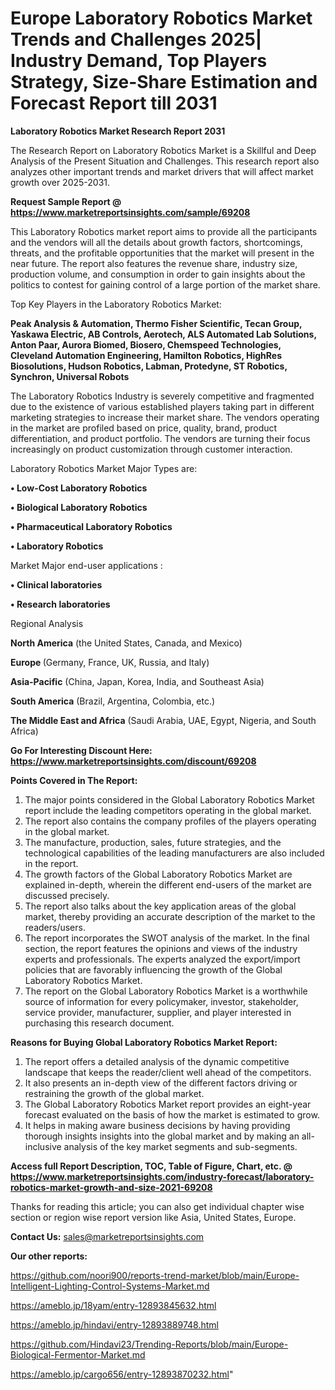 # Europe Laboratory Robotics Market Trends and Challenges 2025| Industry Demand, Top Players Strategy, Size-Share Estimation and Forecast Report till 2031

<strong>Laboratory Robotics Market Research Report 2031</strong>

The Research Report on Laboratory Robotics Market is a Skillful and Deep Analysis of the Present Situation and Challenges. This research report also analyzes other important trends and market drivers that will affect market growth over 2025-2031.

<strong>Request Sample Report @ <a href=https://www.marketreportsinsights.com/sample/69208>https://www.marketreportsinsights.com/sample/69208</a></strong>

This Laboratory Robotics market report aims to provide all the participants and the vendors will all the details about growth factors, shortcomings, threats, and the profitable opportunities that the market will present in the near future. The report also features the revenue share, industry size, production volume, and consumption in order to gain insights about the politics to contest for gaining control of a large portion of the market share.

Top Key Players in the Laboratory Robotics Market:

<strong>Peak Analysis & Automation, Thermo Fisher Scientific, Tecan Group, Yaskawa Electric, AB Controls, Aerotech, ALS Automated Lab Solutions, Anton Paar, Aurora Biomed, Biosero, Chemspeed Technologies, Cleveland Automation Engineering, Hamilton Robotics, HighRes Biosolutions, Hudson Robotics, Labman, Protedyne, ST Robotics, Synchron, Universal Robots</strong>

The Laboratory Robotics Industry is severely competitive and fragmented due to the existence of various established players taking part in different marketing strategies to increase their market share. The vendors operating in the market are profiled based on price, quality, brand, product differentiation, and product portfolio. The vendors are turning their focus increasingly on product customization through customer interaction.

Laboratory Robotics Market Major Types are:

<strong>• Low-Cost Laboratory Robotics

• Biological Laboratory Robotics

• Pharmaceutical Laboratory Robotics

• Laboratory Robotics</strong>

Market Major end-user applications :

<strong>• Clinical laboratories

• Research laboratories</strong>

Regional Analysis

</u><strong><b>North America</b></strong> (the United States, Canada, and Mexico)

<strong><b>Europe </b></strong>(Germany, France, UK, Russia, and Italy)

<strong><b>Asia-Pacific</b></strong> (China, Japan, Korea, India, and Southeast Asia)

<strong><b>South America</b></strong> (Brazil, Argentina, Colombia, etc.)

<strong><b>The Middle East and Africa</b></strong> (Saudi Arabia, UAE, Egypt, Nigeria, and South Africa)

<strong>Go For Interesting Discount Here: <a href=https://www.marketreportsinsights.com/discount/69208>https://www.marketreportsinsights.com/discount/69208</a></strong>

<strong>Points Covered in The Report:</strong>
<ol>
  <li>The major points considered in the Global Laboratory Robotics Market report include the leading competitors operating in the global market.</li>
  <li>The report also contains the company profiles of the players operating in the global market.</li>
  <li>The manufacture, production, sales, future strategies, and the technological capabilities of the leading manufacturers are also included in the report.</li>
  <li>The growth factors of the Global Laboratory Robotics Market are explained in-depth, wherein the different end-users of the market are discussed precisely.</li>
  <li>The report also talks about the key application areas of the global market, thereby providing an accurate description of the market to the readers/users.</li>
  <li>The report incorporates the SWOT analysis of the market. In the final section, the report features the opinions and views of the industry experts and professionals. The experts analyzed the export/import policies that are favorably influencing the growth of the Global Laboratory Robotics Market.</li>
  <li>The report on the Global Laboratory Robotics Market is a worthwhile source of information for every policymaker, investor, stakeholder, service provider, manufacturer, supplier, and player interested in purchasing this research document.</li>
</ol>
<strong>Reasons for Buying Global Laboratory Robotics Market Report:</strong>

<ol>
  <li>The report offers a detailed analysis of the dynamic competitive landscape that keeps the reader/client well ahead of the competitors.</li>
  <li>It also presents an in-depth view of the different factors driving or restraining the growth of the global market.</li>
  <li>The Global Laboratory Robotics Market report provides an eight-year forecast evaluated on the basis of how the market is estimated to grow.</li>
  <li>It helps in making aware business decisions by having providing thorough insights insights into the global market and by making an all-inclusive analysis of the key market segments and sub-segments.</li>
</ol>
<strong>Access full Report Description, TOC, Table of Figure, Chart, etc. @ <a href=https://www.marketreportsinsights.com/industry-forecast/laboratory-robotics-market-growth-and-size-2021-69208>https://www.marketreportsinsights.com/industry-forecast/laboratory-robotics-market-growth-and-size-2021-69208</a></strong>


Thanks for reading this article; you can also get individual chapter wise section or region wise report version like Asia, United States, Europe.

<strong>Contact Us:</strong>
sales@marketreportsinsights.com

<strong>Our other reports:</strong>

<a href=https://github.com/noori900/reports-trend-market/blob/main/Europe-Intelligent-Lighting-Control-Systems-Market.md>https://github.com/noori900/reports-trend-market/blob/main/Europe-Intelligent-Lighting-Control-Systems-Market.md</a>

<a href=https://ameblo.jp/18yam/entry-12893845632.html>https://ameblo.jp/18yam/entry-12893845632.html</a>

<a href=https://ameblo.jp/hindavi/entry-12893889748.html>https://ameblo.jp/hindavi/entry-12893889748.html</a>

<a href=https://github.com/Hindavi23/Trending-Reports/blob/main/Europe-Biological-Fermentor-Market.md>https://github.com/Hindavi23/Trending-Reports/blob/main/Europe-Biological-Fermentor-Market.md</a>

<a href=https://ameblo.jp/cargo656/entry-12893870232.html>https://ameblo.jp/cargo656/entry-12893870232.html</a>"
